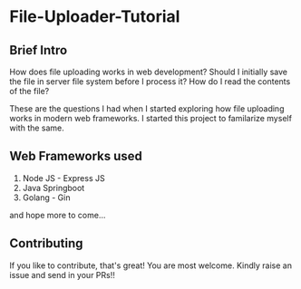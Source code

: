 # File-Uploader-Tutorial

## Brief Intro

How does file uploading works in web development? Should I initially save the file in server file system before I process it? How do I read the contents of the file?

These are the questions I had when I started exploring how file uploading works in modern web frameworks. I started this project to familarize myself with the same.

## Web Frameworks used

1. Node JS - Express JS
2. Java Springboot
3. Golang - Gin

and hope more to come...

## Contributing

If you like to contribute, that's great! You are most welcome. Kindly raise an issue and send in your PRs!!
